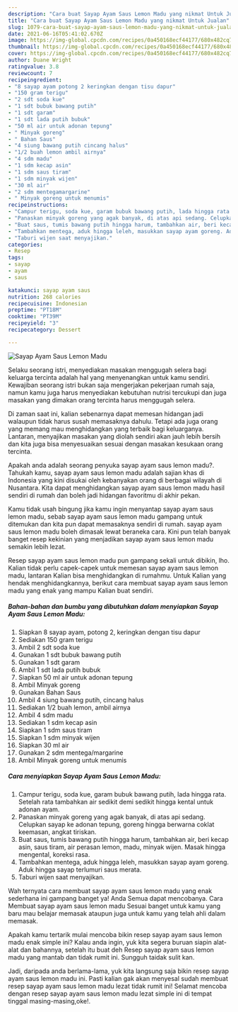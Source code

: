 ```yaml
---
description: "Cara buat Sayap Ayam Saus Lemon Madu yang nikmat Untuk Jualan"
title: "Cara buat Sayap Ayam Saus Lemon Madu yang nikmat Untuk Jualan"
slug: 1079-cara-buat-sayap-ayam-saus-lemon-madu-yang-nikmat-untuk-jualan
date: 2021-06-16T05:41:02.670Z
image: https://img-global.cpcdn.com/recipes/0a450168ecf44177/680x482cq70/sayap-ayam-saus-lemon-madu-foto-resep-utama.jpg
thumbnail: https://img-global.cpcdn.com/recipes/0a450168ecf44177/680x482cq70/sayap-ayam-saus-lemon-madu-foto-resep-utama.jpg
cover: https://img-global.cpcdn.com/recipes/0a450168ecf44177/680x482cq70/sayap-ayam-saus-lemon-madu-foto-resep-utama.jpg
author: Duane Wright
ratingvalue: 3.8
reviewcount: 7
recipeingredient:
- "8 sayap ayam potong 2 keringkan dengan tisu dapur"
- "150 gram terigu"
- "2 sdt soda kue"
- "1 sdt bubuk bawang putih"
- "1 sdt garam"
- "1 sdt lada putih bubuk"
- "50 ml air untuk adonan tepung"
- " Minyak goreng"
- " Bahan Saus"
- "4 siung bawang putih cincang halus"
- "1/2 buah lemon ambil airnya"
- "4 sdm madu"
- "1 sdm kecap asin"
- "1 sdm saus tiram"
- "1 sdm minyak wijen"
- "30 ml air"
- "2 sdm mentegamargarine"
- " Minyak goreng untuk menumis"
recipeinstructions:
- "Campur terigu, soda kue, garam bubuk bawang putih, lada hingga rata. Setelah rata tambahkan air sedikit demi sedikit hingga kental untuk adonan ayam."
- "Panaskan minyak goreng yang agak banyak, di atas api sedang. Celupkan sayap ke adonan tepung, goreng hingga berwarna coklat keemasan, angkat tiriskan."
- "Buat saus, tumis bawang putih hingga harum, tambahkan air, beri kecap asin, saus tiram, air perasan lemon, madu, minyak wijen. Masak hingga mengental, koreksi rasa."
- "Tambahkan mentega, aduk hingga leleh, masukkan sayap ayam goreng. Aduk hingga sayap terlumuri saus merata."
- "Taburi wijen saat menyajikan."
categories:
- Resep
tags:
- sayap
- ayam
- saus

katakunci: sayap ayam saus 
nutrition: 268 calories
recipecuisine: Indonesian
preptime: "PT18M"
cooktime: "PT39M"
recipeyield: "3"
recipecategory: Dessert

---
```



![Sayap Ayam Saus Lemon Madu](https://img-global.cpcdn.com/recipes/0a450168ecf44177/680x482cq70/sayap-ayam-saus-lemon-madu-foto-resep-utama.jpg)

Selaku seorang istri, menyediakan masakan menggugah selera bagi keluarga tercinta adalah hal yang menyenangkan untuk kamu sendiri. Kewajiban seorang istri bukan saja mengerjakan pekerjaan rumah saja, namun kamu juga harus menyediakan kebutuhan nutrisi tercukupi dan juga masakan yang dimakan orang tercinta harus menggugah selera.

Di zaman  saat ini, kalian sebenarnya dapat memesan hidangan jadi walaupun tidak harus susah memasaknya dahulu. Tetapi ada juga orang yang memang mau menghidangkan yang terbaik bagi keluarganya. Lantaran, menyajikan masakan yang diolah sendiri akan jauh lebih bersih dan kita juga bisa menyesuaikan sesuai dengan masakan kesukaan orang tercinta. 



Apakah anda adalah seorang penyuka sayap ayam saus lemon madu?. Tahukah kamu, sayap ayam saus lemon madu adalah sajian khas di Indonesia yang kini disukai oleh kebanyakan orang di berbagai wilayah di Nusantara. Kita dapat menghidangkan sayap ayam saus lemon madu hasil sendiri di rumah dan boleh jadi hidangan favoritmu di akhir pekan.

Kamu tidak usah bingung jika kamu ingin menyantap sayap ayam saus lemon madu, sebab sayap ayam saus lemon madu gampang untuk ditemukan dan kita pun dapat memasaknya sendiri di rumah. sayap ayam saus lemon madu boleh dimasak lewat beraneka cara. Kini pun telah banyak banget resep kekinian yang menjadikan sayap ayam saus lemon madu semakin lebih lezat.

Resep sayap ayam saus lemon madu pun gampang sekali untuk dibikin, lho. Kalian tidak perlu capek-capek untuk memesan sayap ayam saus lemon madu, lantaran Kalian bisa menghidangkan di rumahmu. Untuk Kalian yang hendak menghidangkannya, berikut cara membuat sayap ayam saus lemon madu yang enak yang mampu Kalian buat sendiri.

<!--inarticleads1-->

##### Bahan-bahan dan bumbu yang dibutuhkan dalam menyiapkan Sayap Ayam Saus Lemon Madu:

1. Siapkan 8 sayap ayam, potong 2, keringkan dengan tisu dapur
1. Sediakan 150 gram terigu
1. Ambil 2 sdt soda kue
1. Gunakan 1 sdt bubuk bawang putih
1. Gunakan 1 sdt garam
1. Ambil 1 sdt lada putih bubuk
1. Siapkan 50 ml air untuk adonan tepung
1. Ambil  Minyak goreng
1. Gunakan  Bahan Saus
1. Ambil 4 siung bawang putih, cincang halus
1. Sediakan 1/2 buah lemon, ambil airnya
1. Ambil 4 sdm madu
1. Sediakan 1 sdm kecap asin
1. Siapkan 1 sdm saus tiram
1. Siapkan 1 sdm minyak wijen
1. Siapkan 30 ml air
1. Gunakan 2 sdm mentega/margarine
1. Ambil  Minyak goreng untuk menumis




<!--inarticleads2-->

##### Cara menyiapkan Sayap Ayam Saus Lemon Madu:

1. Campur terigu, soda kue, garam bubuk bawang putih, lada hingga rata. Setelah rata tambahkan air sedikit demi sedikit hingga kental untuk adonan ayam.
1. Panaskan minyak goreng yang agak banyak, di atas api sedang. Celupkan sayap ke adonan tepung, goreng hingga berwarna coklat keemasan, angkat tiriskan.
1. Buat saus, tumis bawang putih hingga harum, tambahkan air, beri kecap asin, saus tiram, air perasan lemon, madu, minyak wijen. Masak hingga mengental, koreksi rasa.
1. Tambahkan mentega, aduk hingga leleh, masukkan sayap ayam goreng. Aduk hingga sayap terlumuri saus merata.
1. Taburi wijen saat menyajikan.




Wah ternyata cara membuat sayap ayam saus lemon madu yang enak sederhana ini gampang banget ya! Anda Semua dapat mencobanya. Cara Membuat sayap ayam saus lemon madu Sesuai banget untuk kamu yang baru mau belajar memasak ataupun juga untuk kamu yang telah ahli dalam memasak.

Apakah kamu tertarik mulai mencoba bikin resep sayap ayam saus lemon madu enak simple ini? Kalau anda ingin, yuk kita segera buruan siapin alat-alat dan bahannya, setelah itu buat deh Resep sayap ayam saus lemon madu yang mantab dan tidak rumit ini. Sungguh taidak sulit kan. 

Jadi, daripada anda berlama-lama, yuk kita langsung saja bikin resep sayap ayam saus lemon madu ini. Pasti kalian gak akan menyesal sudah membuat resep sayap ayam saus lemon madu lezat tidak rumit ini! Selamat mencoba dengan resep sayap ayam saus lemon madu lezat simple ini di tempat tinggal masing-masing,oke!.

